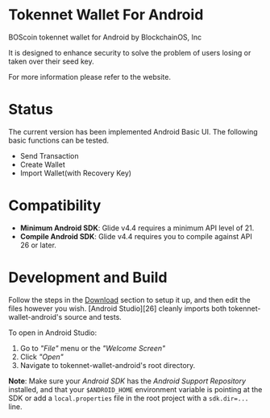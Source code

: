 # Tokennet Wallet For Android
BOScoin tokennet wallet for Android by BlockchainOS, Inc

It is designed to enhance security to solve the problem of users losing or taken over their seed key.

For more information please refer to the website.

# Status
The current version has been implemented Android Basic UI.
The following basic functions can be tested.
- Send Transaction
- Create Wallet
- Import Wallet(with Recovery Key)


# Compatibility
* **Minimum Android SDK**: Glide v4.4 requires a minimum API level of 21.
* **Compile Android SDK**: Glide v4.4 requires you to compile against API 26 or later.

# Development and Build
Follow the steps in the [Download](#Download) section to setup it up, and then edit the files however you wish.
[Android Studio][26] cleanly imports both tokennet-wallet-android's source and tests.

To open in Android Studio:

1. Go to *"File"* menu or the *"Welcome Screen"*
2. Click *"Open"*
3. Navigate to tokennet-wallet-android's root directory.

**Note**: Make sure your *Android SDK* has the *Android Support Repository* installed, and that your `$ANDROID_HOME` environment
variable is pointing at the SDK or add a `local.properties` file in the root project with a `sdk.dir=...` line.



